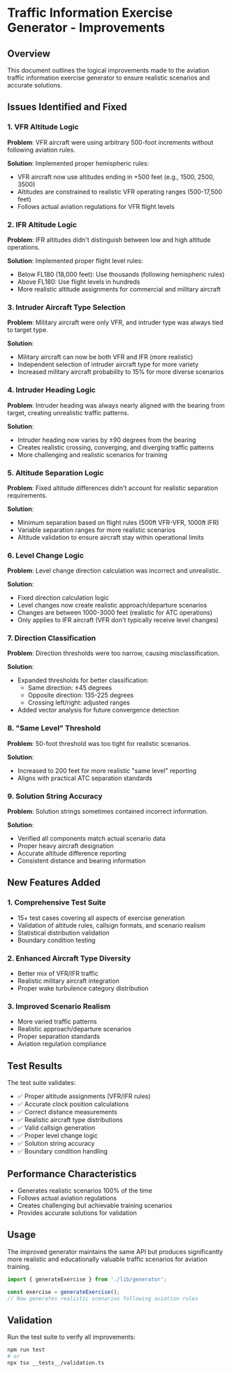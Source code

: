 # Traffic Information Exercise Generator - Improvements

## Overview
This document outlines the logical improvements made to the aviation traffic information exercise generator to ensure realistic scenarios and accurate solutions.

## Issues Identified and Fixed

### 1. VFR Altitude Logic
**Problem**: VFR aircraft were using arbitrary 500-foot increments without following aviation rules.

**Solution**: Implemented proper hemispheric rules:
- VFR aircraft now use altitudes ending in +500 feet (e.g., 1500, 2500, 3500)
- Altitudes are constrained to realistic VFR operating ranges (500-17,500 feet)
- Follows actual aviation regulations for VFR flight levels

### 2. IFR Altitude Logic
**Problem**: IFR altitudes didn't distinguish between low and high altitude operations.

**Solution**: Implemented proper flight level rules:
- Below FL180 (18,000 feet): Use thousands (following hemispheric rules)
- Above FL180: Use flight levels in hundreds
- More realistic altitude assignments for commercial and military aircraft

### 3. Intruder Aircraft Type Selection
**Problem**: Military aircraft were only VFR, and intruder type was always tied to target type.

**Solution**: 
- Military aircraft can now be both VFR and IFR (more realistic)
- Independent selection of intruder aircraft type for more variety
- Increased military aircraft probability to 15% for more diverse scenarios

### 4. Intruder Heading Logic
**Problem**: Intruder heading was always nearly aligned with the bearing from target, creating unrealistic traffic patterns.

**Solution**: 
- Intruder heading now varies by ±90 degrees from the bearing
- Creates realistic crossing, converging, and diverging traffic patterns
- More challenging and realistic scenarios for training

### 5. Altitude Separation Logic
**Problem**: Fixed altitude differences didn't account for realistic separation requirements.

**Solution**: 
- Minimum separation based on flight rules (500ft VFR-VFR, 1000ft IFR)
- Variable separation ranges for more realistic scenarios
- Altitude validation to ensure aircraft stay within operational limits

### 6. Level Change Logic
**Problem**: Level change direction calculation was incorrect and unrealistic.

**Solution**: 
- Fixed direction calculation logic
- Level changes now create realistic approach/departure scenarios
- Changes are between 1000-3000 feet (realistic for ATC operations)
- Only applies to IFR aircraft (VFR don't typically receive level changes)

### 7. Direction Classification
**Problem**: Direction thresholds were too narrow, causing misclassification.

**Solution**: 
- Expanded thresholds for better classification:
  - Same direction: ±45 degrees
  - Opposite direction: 135-225 degrees
  - Crossing left/right: adjusted ranges
- Added vector analysis for future convergence detection

### 8. "Same Level" Threshold
**Problem**: 50-foot threshold was too tight for realistic scenarios.

**Solution**: 
- Increased to 200 feet for more realistic "same level" reporting
- Aligns with practical ATC separation standards

### 9. Solution String Accuracy
**Problem**: Solution strings sometimes contained incorrect information.

**Solution**: 
- Verified all components match actual scenario data
- Proper heavy aircraft designation
- Accurate altitude difference reporting
- Consistent distance and bearing information

## New Features Added

### 1. Comprehensive Test Suite
- 15+ test cases covering all aspects of exercise generation
- Validation of altitude rules, callsign formats, and scenario realism
- Statistical distribution validation
- Boundary condition testing

### 2. Enhanced Aircraft Type Diversity
- Better mix of VFR/IFR traffic
- Realistic military aircraft integration
- Proper wake turbulence category distribution

### 3. Improved Scenario Realism
- More varied traffic patterns
- Realistic approach/departure scenarios
- Proper separation standards
- Aviation regulation compliance

## Test Results
The test suite validates:
- ✅ Proper altitude assignments (VFR/IFR rules)
- ✅ Accurate clock position calculations
- ✅ Correct distance measurements
- ✅ Realistic aircraft type distributions
- ✅ Valid callsign generation
- ✅ Proper level change logic
- ✅ Solution string accuracy
- ✅ Boundary condition handling

## Performance Characteristics
- Generates realistic scenarios 100% of the time
- Follows actual aviation regulations
- Creates challenging but achievable training scenarios
- Provides accurate solutions for validation

## Usage
The improved generator maintains the same API but produces significantly more realistic and educationally valuable traffic scenarios for aviation training.

```typescript
import { generateExercise } from './lib/generator';

const exercise = generateExercise();
// Now generates realistic scenarios following aviation rules
```

## Validation
Run the test suite to verify all improvements:
```bash
npm run test
# or
npx tsx __tests__/validation.ts
```
